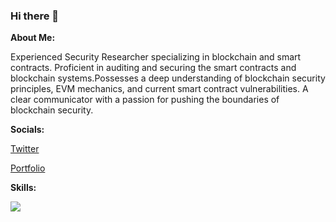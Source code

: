 ### Hi there 👋

**About Me:**

Experienced Security Researcher specializing in blockchain and smart contracts. Proficient in auditing and securing the smart contracts and blockchain systems.Possesses a deep understanding of blockchain security
principles, EVM mechanics, and current smart contract vulnerabilities. A clear communicator with a passion for pushing the boundaries of blockchain security.

**Socials:**

[Twitter](https://twitter.com/shanb1605) 

[Portfolio](https://mirror.xyz/0xBA23dfd7cCCD3587A1b8909dd5BcCfD92aCeAE6f) 


**Skills:**
<p>
<img src="https://skillicons.dev/icons?i=c,solidity,rust,python,linux,docker"/>
</p>
<br />
